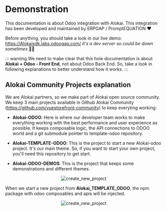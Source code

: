 # Demonstration

This documentation is about Odoo integration with Alokai. This integration has been developed and maintained by ERPGAP / PromptEQUATION ❤️

Before anything, you should take a look in our live demo: https://Alokaisdk.labs.odoogap.com/ _it's a dev server so could be down sometimes_ :man_shrugging:

::: warning
We need to make clear that this hole documentation is about **Alokai + Odoo - Front End**, not about Odoo Back End. So, take a look in following explanations to better understand how it works.
:::


## Alokai Community Projects explanation
We are Alokai partners, so we make part of Alokai open source community. We keep 3 main projects available in Github Alokai Community (https://github.com/vuestorefront-community) to keep everyting working:

* **Alokai-ODOO**: Here is where our developer team works to make everything working with the best performance and user experience as possible. It keeps composable logic, the API connections to ODOO world and a git submodule pointer to template-odoo repository. 

* **Alokai-TEMPLATE-ODOO**: This is the project to start a new Alokai-odoo project. It's our main theme. So, if you want to start your own project, you'll need this repository to get start.

* **Alokai-ODOO-DEMOS**: This is the project that keeps some demonstrations and different themes.


<div align="center">
  <img :src="$withBase('/submodule.png')" alt="create_new_project" />
</div>



When we start a new project from **Alokai_TEMPLATE_ODOO**, the npm package with odoo composables and apis will be injected. 

<div align="center">
  <img :src="$withBase('/create_new_project.png')" alt="create_new_project" />
</div>

<!-- # Features

::: info
Already pre configured feaures!
Just need your API and if need, your customizations
:::

```card
title: Google Tag Manager
logo: "../../gtm.svg"
link: https://marketingplatform.google.com/about/tag-manager/
color: rgba(253, 230, 138, 0.15)
```

```card
title: Google Analytics

logo: "../../ga.svg"
link: https://analytics.google.com/analytics/web/provision/#/provision
color: rgba(253, 230, 138, 0.15)
```

```card
title: Sitemap
logo: "../../sm.svg"
link: https://developers.google.com/search/docs/crawling-indexing/sitemaps/overview?hl=pt-br#:~:text=A%20sitemap%20is%20a%20file,crawl%20your%20site%20more%20efficiently
color: rgba(253, 230, 138, 0.15)
```

```card
title: Redis Page Cache

logo: "../../redapi.svg"
link: https://redis.com/ebook/part-1-getting-started/chapter-2-anatomy-of-a-redis-web-application/2-3-web-page-caching/

color: rgba(253, 230, 138, 0.15)
```

```card
title: Redis Api Cache

logo: "../../red.svg"
link: https://redis.io/docs/manual/client-side-caching/
color: rgba(253, 230, 138, 0.15)
```

```card
title: PWA Ready

logo: "../../pwa.svg"
link: https://developer.mozilla.org/en-US/docs/Web/Progressive_web_apps
color: rgba(253, 230, 138, 0.15)
``` -->



